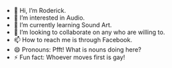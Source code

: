 - 👋 Hi, I’m Roderick.
- 👀 I’m interested in Audio.
- 🌱 I’m currently learning Sound Art.
- 💞️ I’m looking to collaborate on any who are willing to.
- 📫 How to reach me is through Facebook.
- 😄 Pronouns: Pfft! What is nouns doing here?
- ⚡ Fun fact: Whoever moves first is gay!

<!---
spqr2000/spqr2000 is a ✨ special ✨ repository because its `README.md` (this file) appears on your GitHub profile.
You can click the Preview link to take a look at your changes.
--->
